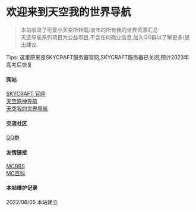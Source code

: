 # 欢迎来到天空我的世界导航

> 本站收录了可爱小天空所转载/发布的所有我的世界资源汇总  
> 天空导航系列项目为公益项目,不含任何商业信息,加入QQ群以了解更多/提出建议.  

Tips: 这里原来是SKYCRAFT服务器官网,SKYCRAFT服务器已关闭,预计2023年高考后恢复

<!-- tabs:start -->
#### **网站**
[SKYCRAFT 官网](http://skycraft.cn/)  
[天空原神导航](http://ys.skycraft.cn/)  
[天空我的世界导航](http://mc.skycraft.cn/)  
#### **交流社区**
[QQ群](https://jq.qq.com/?_wv=1027&k=7HArwGuv)  
#### **友情链接**
[MCBBS](http://www.mcbbs.net/)  
[MC百科](http://mcmod.cn/)  
#### **本站维护记录**
2022/06/05 本站建立  
<!-- tabs:end -->
